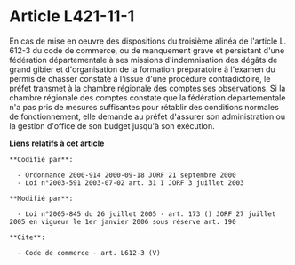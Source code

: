 # Article L421-11-1

En cas de mise en oeuvre des dispositions du troisième alinéa de l'article L. 612-3 du code de commerce, ou de manquement
grave et persistant d'une fédération départementale à ses missions d'indemnisation des dégâts de grand gibier et
d'organisation de la formation préparatoire à l'examen du permis de chasser constaté à l'issue d'une procédure
contradictoire, le préfet transmet à la chambre régionale des comptes ses observations. Si la chambre régionale des comptes
constate que la fédération départementale n'a pas pris de mesures suffisantes pour rétablir des conditions normales de
fonctionnement, elle demande au préfet d'assurer son administration ou la gestion d'office de son budget jusqu'à son
exécution.

**Liens relatifs à cet article**

	**Codifié par**:

	  - Ordonnance 2000-914 2000-09-18 JORF 21 septembre 2000
	  - Loi n°2003-591 2003-07-02 art. 31 I JORF 3 juillet 2003

	**Modifié par**:

	  - Loi n°2005-845 du 26 juillet 2005 - art. 173 () JORF 27 juillet 2005 en vigueur le 1er janvier 2006 sous réserve art. 190

	**Cite**:

	  - Code de commerce - art. L612-3 (V)
